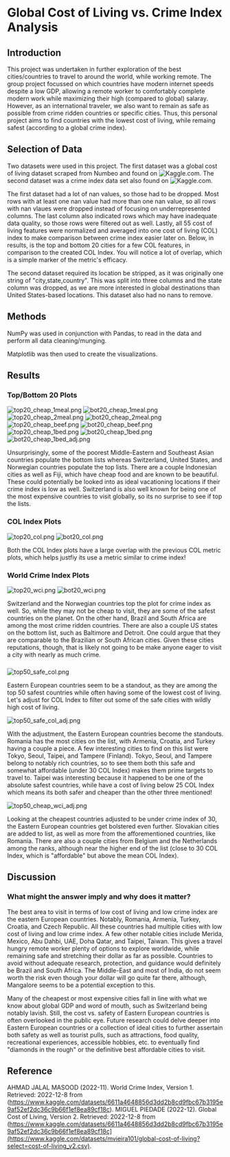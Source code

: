 # Global Cost of Living vs. Crime Index Analysis

## Introduction 
This project was undertaken in further exploration of the best cities/countries to travel to around the world, while working remote. The group project focussed on which countries have modern internet speeds despite a low GDP, allowing a remote worker to comfortably complete modern work while maximizing their high (compared to global) salaray. However, as an international traveler, we also want to remain as safe as possible from crime ridden countries or specific cities. Thus, this personal project aims to find countries with the lowest cost of living, while remaing safest (according to a global crime index).

## Selection of Data
Two datasets were used in this project. The first dataset was a global cost of living dataset scraped from Numbeo and found on 
![Kaggle.com](https://www.kaggle.com/datasets/mvieira101/global-cost-of-living?select=cost-of-living_v2.csv).
The second dataset was a crime index data set also found on 
![Kaggle.com](https://www.kaggle.com/datasets/6611a4648856d3dd2b8cd9fbc67b3195e9af52ef2dc36c9b66f1ef8ea89cf18c).

The first dataset had a lot of nan values, so those had to be dropped. Most rows with at least one nan value had more than one nan value, so all rows with nan vlaues were dropped instead of focusing on underrepresented columns. The last column also indicated rows which may have inadequate data quality, so those rows were filtered out as well. Lastly, all 55 cost of living features were normalized and averaged into one cost of living (COL) index to make comparison between crime index easier later on. Below, in results, is the top and bottom 20 cities for a few COL features, in comparison to the created COL Index. You will notice a lot of overlap, which is a simple marker of the metric's efficacy.

The second dataset required its location be stripped, as it was originally one string of "city,state,country". This was split into three columns and the state column was dropped, as we are more interested in global destinations than United States-based locations. This dataset also had no nans to remove.

## Methods 
NumPy was used in conjunction with Pandas, to read in the data and perform all data cleaning/munging. 

Matplotlib was then used to create the visualizations. 

## Results 

### Top/Bottom 20 Plots
![top20_cheap_1meal.png](https://github.com/burchcatwit/cost_of_living_vs_crime/blob/main/figs/top20_cheap_1meal.png)
![bot20_cheap_1meal.png](https://github.com/burchcatwit/cost_of_living_vs_crime/blob/main/figs/bot20_cheap_1meal.png)
![top20_cheap_2meal.png](https://github.com/burchcatwit/cost_of_living_vs_crime/blob/main/figs/top20_cheap_2meal.png)
![bot20_cheap_2meal.png](https://github.com/burchcatwit/cost_of_living_vs_crime/blob/main/figs/bot20_cheap_2meal.png)
![top20_cheap_beef.png](https://github.com/burchcatwit/cost_of_living_vs_crime/blob/main/figs/top20_cheap_beef.png)
![bot20_cheap_beef.png](https://github.com/burchcatwit/cost_of_living_vs_crime/blob/main/figs/bot20_cheap_beef.png)
![top20_cheap_1bed.png](https://github.com/burchcatwit/cost_of_living_vs_crime/blob/main/figs/top20_cheap_1bed.png)
![bot20_cheap_1bed.png](https://github.com/burchcatwit/cost_of_living_vs_crime/blob/main/figs/bot20_cheap_1bed.png)
![bot20_cheap_1bed_adj.png](https://github.com/burchcatwit/cost_of_living_vs_crime/blob/main/figs/bot20_cheap_1bed_adj.png)

Unsurprisingly, some of the poorest Middle-Eastern and Southeast Asian countries populate the bottom lists whereas Switzerland, United States, and Norwegian countries populate the top lists. There are a couple Indonesian cities as well as Fiji, which have cheap food and are known to be beautiful. These could potentially be looked into as ideal vacationing locations if their crime index is low as well. Switzerland is also well known for being one of the most expensive countries to visit globally, so its no surprise to see if top the lists.

### COL Index Plots
![top20_col.png](https://github.com/burchcatwit/cost_of_living_vs_crime/blob/main/figs/top20_col.png)
![bot20_col.png](https://github.com/burchcatwit/cost_of_living_vs_crime/blob/main/figs/bot20_col.png)

Both the COL Index plots have a large overlap with the previous COL metric plots, which helps justfiy its use a metric similar to crime index!

### World Crime Index Plots
![top20_wci.png](https://github.com/burchcatwit/cost_of_living_vs_crime/blob/main/figs/top20_wci.png)
![bot20_wci.png](https://github.com/burchcatwit/cost_of_living_vs_crime/blob/main/figs/bot20_wci.png)

Switzerland and the Norwegian countries top the plot for crime index as well. So, while they may not be cheap to visit, they are some of the safest countries on the planet. On the other hand, Brazil and South Africa are among the most crime ridden countries. There are also a couple US states on the bottom list, such as Baltimore and Detroit. One could argue that they are comparable to the Brazilian or South African cities. Given these cities reputations, though, that is likely not going to be make anyone eager to visit a city with nearly as much crime.

### 
![top50_safe_col.png](https://github.com/burchcatwit/cost_of_living_vs_crime/blob/main/figs/top50_safe_col.png)

Eastern European countries seem to be a standout, as they are among the top 50 safest countries while often having some of the lowest cost of living. Let's adjust for COL Index to filter out some of the safe cities with wildly high cost of living.

![top50_safe_col_adj.png](https://github.com/burchcatwit/cost_of_living_vs_crime/blob/main/figs/top50_safe_col_adj.png)

With the adjustment, the Eastern European countries become the standouts. Romania has the most cities on the list, with Armenia, Croatia, and Turkey having a couple a piece. A few interesting cities to find on this list were Tokyo, Seoul, Taipei, and Tampere (Finland). Tokyo, Seoul, and Tampere belong to notably rich countries, so to see them both this safe and somewhat affordable (under 30 COL Index) makes them prime targets to travel to. Taipei was interesting because it happened to be one of the absolute safest countries, while have a cost of living below 25 COL Index which means its both safer and cheaper than the other three mentioned!

![top50_cheap_wci_adj.png](https://github.com/burchcatwit/cost_of_living_vs_crime/blob/main/figs/top50_cheap_wci_adj.png)

Looking at the cheapest countries adjusted to be under crime index of 30, the Eastern European countries get bolstered even further. Slovakian cities are added to list, as well as more from the afforementioned countries, like Romania. There are also a couple cities from Belgium and the Netherlands among the ranks, although near the higher end of the list (close to 30 COL Index, which is "affordable" but above the mean COL Index).

## Discussion 
### What might the answer imply and why does it matter?
The best area to visit in terms of low cost of living and low crime index are the eastern European countries. Notably, Romania, Armenia, Turkey, Croatia, and Czech Republic. All these countries had multiple cities with low cost of living and low crime index. A few other notable cities include Merida, Mexico, Abu Dahbi, UAE, Doha Qatar, and Taipei, Taiwan. This gives a travel hungry remote worker plenty of options to explore worldwide, while remaining safe and stretching their dollar as far as possible. Countries to avoid without adequate research, protection, and guidance would definitely be Brazil and South Africa. The Middle-East and most of India, do not seem worth the risk even though your dollar will go quite far there, although, Mangalore seems to be a potential exception to this.

Many of the cheapest or most expensive cities fall in line with what we know about global GDP and word of mouth, such as Switzerland being notably lavish. Still, the cost vs. safety of Eastern European countries is often overlooked in the public eye. Future research could delve deeper into Eastern European countries or a collection of ideal cities to further assertain both safety as well as tourist pulls, such as attractions, food quality, recreational experiences, accessible hobbies, etc. to eventually find "diamonds in the rough" or the definitive best affordable cities to visit.

## Reference 
AHMAD JALAL MASOOD (2022-11). World Crime Index, Version 1. Retrieved: 2022-12-8 from (https://www.kaggle.com/datasets/6611a4648856d3dd2b8cd9fbc67b3195e9af52ef2dc36c9b66f1ef8ea89cf18c).
MIGUEL PIEDADE (2022-12). Global Cost of Living, Version 2. Retrieved: 2022-12-8 from (https://www.kaggle.com/datasets/6611a4648856d3dd2b8cd9fbc67b3195e9af52ef2dc36c9b66f1ef8ea89cf18c](https://www.kaggle.com/datasets/mvieira101/global-cost-of-living?select=cost-of-living_v2.csv).

